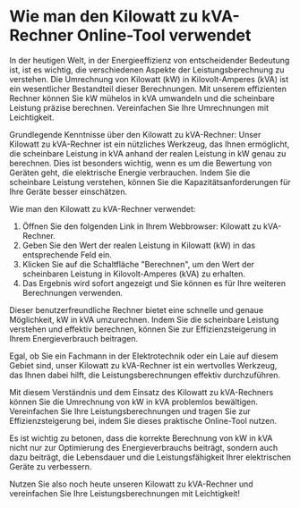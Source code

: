 Wie man den Kilowatt zu kVA-Rechner Online-Tool verwendet
=========================================================

In der heutigen Welt, in der Energieeffizienz von entscheidender Bedeutung ist, ist es wichtig, die verschiedenen Aspekte der Leistungsberechnung zu verstehen. Die Umrechnung von Kilowatt (kW) in Kilovolt-Amperes (kVA) ist ein wesentlicher Bestandteil dieser Berechnungen. Mit unserem effizienten Rechner können Sie kW mühelos in kVA umwandeln und die scheinbare Leistung präzise berechnen. Vereinfachen Sie Ihre Umrechnungen mit Leichtigkeit.

Grundlegende Kenntnisse über den Kilowatt zu kVA-Rechner: Unser Kilowatt zu kVA-Rechner ist ein nützliches Werkzeug, das Ihnen ermöglicht, die scheinbare Leistung in kVA anhand der realen Leistung in kW genau zu berechnen. Dies ist besonders wichtig, wenn es um die Bewertung von Geräten geht, die elektrische Energie verbrauchen. Indem Sie die scheinbare Leistung verstehen, können Sie die Kapazitätsanforderungen für Ihre Geräte besser einschätzen.

Wie man den Kilowatt zu kVA-Rechner verwendet:

1. Öffnen Sie den folgenden Link in Ihrem Webbrowser: Kilowatt zu kVA-Rechner.
2. Geben Sie den Wert der realen Leistung in Kilowatt (kW) in das entsprechende Feld ein.
3. Klicken Sie auf die Schaltfläche "Berechnen", um den Wert der scheinbaren Leistung in Kilovolt-Amperes (kVA) zu erhalten.
4. Das Ergebnis wird sofort angezeigt und Sie können es für Ihre weiteren Berechnungen verwenden.

Dieser benutzerfreundliche Rechner bietet eine schnelle und genaue Möglichkeit, kW in kVA umzurechnen. Indem Sie die scheinbare Leistung verstehen und effektiv berechnen, können Sie zur Effizienzsteigerung in Ihrem Energieverbrauch beitragen.

Egal, ob Sie ein Fachmann in der Elektrotechnik oder ein Laie auf diesem Gebiet sind, unser Kilowatt zu kVA-Rechner ist ein wertvolles Werkzeug, das Ihnen dabei hilft, die Leistungsberechnungen effektiv durchzuführen.

Mit diesem Verständnis und dem Einsatz des Kilowatt zu kVA-Rechners können Sie die Umrechnung von kW in kVA problemlos bewältigen. Vereinfachen Sie Ihre Leistungsberechnungen und tragen Sie zur Effizienzsteigerung bei, indem Sie dieses praktische Online-Tool nutzen.

Es ist wichtig zu betonen, dass die korrekte Berechnung von kW in kVA nicht nur zur Optimierung des Energieverbrauchs beiträgt, sondern auch dazu beiträgt, die Lebensdauer und die Leistungsfähigkeit Ihrer elektrischen Geräte zu verbessern.

Nutzen Sie also noch heute unseren Kilowatt zu kVA-Rechner und vereinfachen Sie Ihre Leistungsberechnungen mit Leichtigkeit!